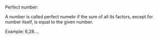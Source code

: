 Perfect number:

A number is called perfect numebr if the sum of all its factors, except for number itself, is equal to the given number.

Example: 6,28....
